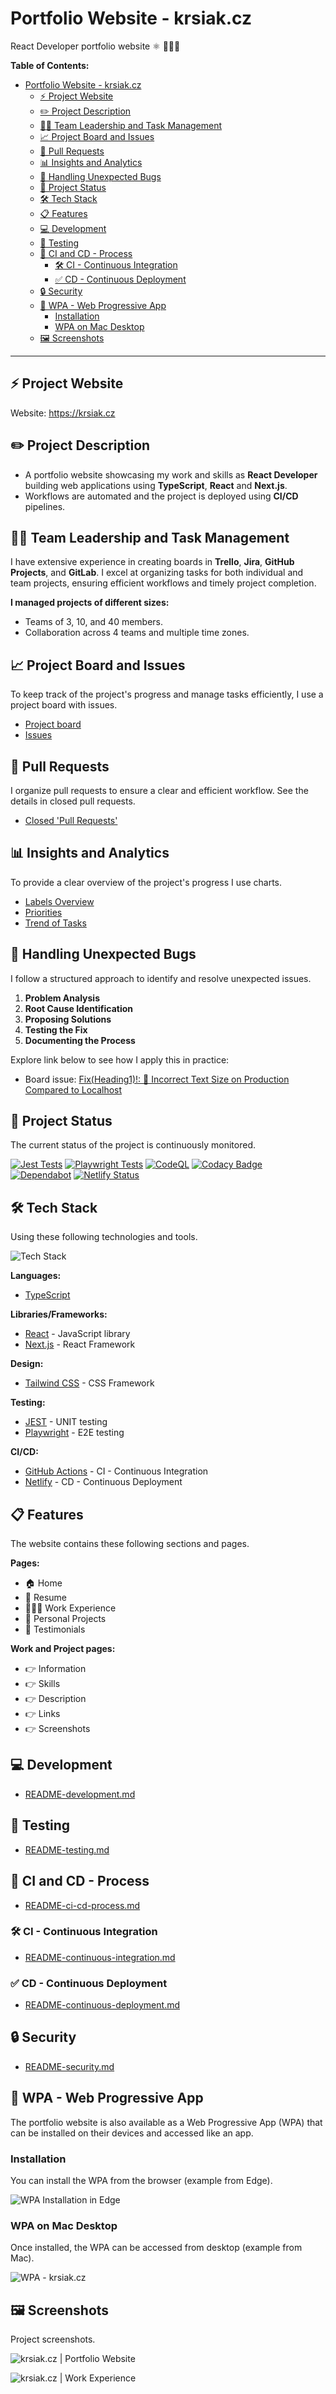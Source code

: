 # Portfolio Website - krsiak.cz

React Developer portfolio website ⚛️ 👨🏻‍💻

**Table of Contents:**

- [Portfolio Website - krsiak.cz](#portfolio-website---krsiakcz)
  - [⚡ Project Website](#-project-website)
  - [✏️ Project Description](#️-project-description)
  - [👨‍💼 Team Leadership and Task Management](#-team-leadership-and-task-management)
  - [📈 Project Board and Issues](#-project-board-and-issues)
  - [🔄 Pull Requests](#-pull-requests)
  - [📊 Insights and Analytics](#-insights-and-analytics)
  - [🐛 Handling Unexpected Bugs](#-handling-unexpected-bugs)
  - [🚦 Project Status](#-project-status)
  - [🛠️ Tech Stack](#️-tech-stack)
  - [📋 Features](#-features)
  - [💻 Development](#-development)
  - [🐛 Testing](#-testing)
  - [🚀 CI and CD - Process](#-ci-and-cd---process)
    - [🛠️ CI - Continuous Integration](#️-ci---continuous-integration)
    - [✅ CD - Continuous Deployment](#-cd---continuous-deployment)
  - [🔒 Security](#-security)
  - [📱 WPA - Web Progressive App](#-wpa---web-progressive-app)
    - [Installation](#installation)
    - [WPA on Mac Desktop](#wpa-on-mac-desktop)
  - [🖼️ Screenshots](#️-screenshots)

---

## ⚡ Project Website

Website: <https://krsiak.cz>

## ✏️ Project Description

- A portfolio website showcasing my work and skills as **React Developer** building web applications using **TypeScript**, **React** and **Next.js**.
- Workflows are automated and the project is deployed using **CI/CD** pipelines.

## 👨‍💼 Team Leadership and Task Management

I have extensive experience in creating boards in **Trello**, **Jira**, **GitHub Projects**, and **GitLab**. I excel at organizing tasks for both individual and team projects, ensuring efficient workflows and timely project completion.

**I managed projects of different sizes:**

- Teams of 3, 10, and 40 members.
- Collaboration across 4 teams and multiple time zones.

## 📈 Project Board and Issues

To keep track of the project's progress and manage tasks efficiently, I use a project board with issues.

- [Project board](https://github.com/users/krsiakdaniel/projects/6)
- [Issues](https://github.com/krsiakdaniel/portfolio-website-krsiak-cz/issues)

## 🔄 Pull Requests

I organize pull requests to ensure a clear and efficient workflow. See the details in closed pull requests.

- [Closed 'Pull Requests'](https://github.com/krsiakdaniel/portfolio-website-krsiak-cz/pulls?q=is%3Apr+is%3Aclosed)

## 📊 Insights and Analytics

To provide a clear overview of the project's progress I use charts.

- [Labels Overview](https://github.com/users/krsiakdaniel/projects/6/insights/3)
- [Priorities](https://github.com/users/krsiakdaniel/projects/6/insights/2)
- [Trend of Tasks](https://github.com/users/krsiakdaniel/projects/6/insights/1)

## 🐛 Handling Unexpected Bugs

I follow a structured approach to identify and resolve unexpected issues.

1. **Problem Analysis**
2. **Root Cause Identification**
3. **Proposing Solutions**
4. **Testing the Fix**
5. **Documenting the Process**

Explore link below to see how I apply this in practice:

- Board issue: [Fix(Heading1)!: 🐛 Incorrect Text Size on Production Compared to Localhost](https://github.com/users/krsiakdaniel/projects/6/views/1?pane=issue&itemId=90896673&issue=krsiakdaniel%7Cportfolio-website-krsiak-cz%7C163)

## 🚦 Project Status

The current status of the project is continuously monitored.

[![Jest Tests](https://github.com/krsiakdaniel/portfolio-website-krsiak-cz/actions/workflows/jest.yml/badge.svg)](https://github.com/krsiakdaniel/portfolio-website-krsiak-cz/actions/workflows/jest.yml) [![Playwright Tests](https://github.com/krsiakdaniel/portfolio-website-krsiak-cz/actions/workflows/playwright.yml/badge.svg)](https://github.com/krsiakdaniel/portfolio-website-krsiak-cz/actions/workflows/playwright.yml) [![CodeQL](https://github.com/krsiakdaniel/portfolio-website-krsiak-cz/actions/workflows/github-code-scanning/codeql/badge.svg)](https://github.com/krsiakdaniel/portfolio-website-krsiak-cz/actions/workflows/github-code-scanning/codeql) [![Codacy Badge](https://app.codacy.com/project/badge/Grade/eaa72f9b0a7242ae9179b0dfdd58faf5)](https://app.codacy.com/gh/krsiakdaniel/portfolio-website-krsiak-cz/dashboard?utm_source=gh&utm_medium=referral&utm_content=&utm_campaign=Badge_grade) [![Dependabot](https://img.shields.io/badge/Dependabot-Enabled-green)](https://github.com/krsiakdaniel/portfolio-website-krsiak-cz/security/dependabot) [![Netlify Status](https://api.netlify.com/api/v1/badges/eb322254-0169-4941-9416-3806b0bd5be6/deploy-status)](https://app.netlify.com/sites/portfolio-website-krsiak-cz/deploys)

## 🛠️ Tech Stack

Using these following technologies and tools.

![Tech Stack](/readme-images/main-readme/technologies-and-tools.png)

**Languages:**

- [TypeScript](https://www.typescriptlang.org/)

**Libraries/Frameworks:**

- [React](https://react.dev/) - JavaScript library
- [Next.js](https://nextjs.org/) - React Framework

**Design:**

- [Tailwind CSS](https://tailwindcss.com/) - CSS Framework

**Testing:**

- [JEST](https://jestjs.io/) - UNIT testing
- [Playwright](https://playwright.dev/) - E2E testing

**CI/CD:**

- [GitHub Actions](https://github.com/krsiakdaniel/portfolio-website-krsiak-cz/actions) - CI - Continuous Integration
- [Netlify](https://www.netlify.com/) - CD - Continuous Deployment

## 📋 Features

The website contains these following sections and pages.

**Pages:**

- 🏠 Home
- 📝 Resume
- 👨🏻‍💻 Work Experience
- 🚀 Personal Projects
- 💬 Testimonials

**Work and Project pages:**

- 👉 Information
- 👉 Skills
- 👉 Description
- 👉 Links
- 👉 Screenshots

## 💻 Development

- [README-development.md](README-development.md)

## 🐛 Testing

- [README-testing.md](README-testing.md)

## 🚀 CI and CD - Process

- [README-ci-cd-process.md](README-ci-cd-process.md)

### 🛠️ CI - Continuous Integration

- [README-continuous-integration.md](README-continuous-integration.md)

### ✅ CD - Continuous Deployment

- [README-continuous-deployment.md](README-continuous-deployment.md)

## 🔒 Security

- [README-security.md](README-security.md)

## 📱 WPA - Web Progressive App

The portfolio website is also available as a Web Progressive App (WPA) that can be installed on their devices and accessed like an app.

### Installation

You can install the WPA from the browser (example from Edge).

![WPA Installation in Edge](/readme-images/main-readme/wpa-installation-in-edge.png)

### WPA on Mac Desktop

Once installed, the WPA can be accessed from desktop (example from Mac).

![WPA - krsiak.cz](/readme-images/main-readme/wpa.png)

## 🖼️ Screenshots

Project screenshots.

![krsiak.cz | Portfolio Website](/readme-images/main-readme/krsiak-1-light.png)

![krsiak.cz | Work Experience](/readme-images/main-readme/krsiak-2-light.png)
